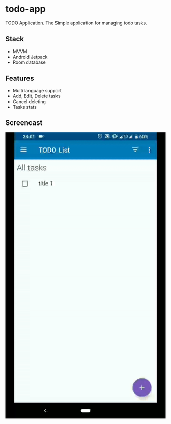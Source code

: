 # todo-app
TODO Application. The Simple application for managing todo tasks.

## Stack
- MVVM
- Android Jetpack
- Room database

## Features
- Multi language support
- Add, Edit, Delete tasks
- Cancel deleting
- Tasks stats

## Screencast
![Farmers Market Finder Demo](screencast_gif.gif)
